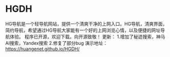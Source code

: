 # HGDH
HG导航是一个轻导航网站，提供一个清爽干净的上网入口。HG导航，清爽界面，简约导航，希望通过HG导航大家能有一个好的上网浏览心情，以及便捷的网址导航体验。
程序已开源，欢迎下载。向开源致敬！
更新：
1.增加了秘迹搜索，神马AI搜索，Yandex搜索
2.修复了部分bug
演示地址：https://huangenet.github.io/HGDH/
